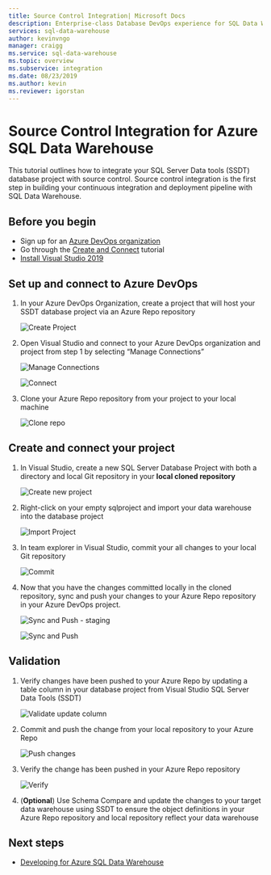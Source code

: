 ```yaml
---
title: Source Control Integration| Microsoft Docs
description: Enterprise-class Database DevOps experience for SQL Data Warehouse with native source control integration using Azure Repos (Git and GitHub).
services: sql-data-warehouse
author: kevinvngo 
manager: craigg
ms.service: sql-data-warehouse
ms.topic: overview
ms.subservice: integration
ms.date: 08/23/2019
ms.author: kevin
ms.reviewer: igorstan
---
```

# Source Control Integration for Azure SQL Data Warehouse

This tutorial outlines how to integrate your SQL Server Data tools (SSDT) database project with source control.  Source control integration is the first step in building your continuous integration and deployment pipeline with SQL Data Warehouse. 

## Before you begin

- Sign up for an [Azure DevOps organization](https://azure.microsoft.com/services/devops/)
- Go through the [Create and Connect](https://docs.microsoft.com/azure/sql-data-warehouse/create-data-warehouse-portal) tutorial
-  [Install Visual Studio 2019](https://visualstudio.microsoft.com/vs/older-downloads/) 

## Set up and connect to Azure DevOps

1. In your Azure DevOps Organization, create a project that will host your SSDT database project via an Azure Repo repository

   ![Create Project](media/sql-data-warehouse-source-control-integration/1-create-project-azure-devops.png "Create Project")

2. Open Visual Studio and connect to your Azure DevOps organization and project from step 1 by selecting “Manage Connections”

   ![Manage Connections](media/sql-data-warehouse-source-control-integration/2-manage-connections.png "Manage Connections")

   ![Connect](media/sql-data-warehouse-source-control-integration/3-connect.png "Connect")

3. Clone your Azure Repo repository from your project to your local machine

   ![Clone repo](media/sql-data-warehouse-source-control-integration/4-clone-repo.png "Clone repo")

## Create and connect your project

1. In Visual Studio, create a new SQL Server Database Project with both a directory and local Git repository in your **local cloned repository**

   ![Create new project](media/sql-data-warehouse-source-control-integration/5-create-new-project.png "Create new project")  

2. Right-click on your empty sqlproject  and import your data warehouse into the database project

   ![Import Project](media/sql-data-warehouse-source-control-integration/6-import-new-project.png "Import Project")  

3. In team explorer in Visual Studio, commit your all changes to your local Git repository 

   ![Commit](media/sql-data-warehouse-source-control-integration/6.5-commit-push-changes.png "Commit")  

4. Now that you have the changes committed locally in the cloned repository, sync and push your changes to your Azure Repo repository in your Azure DevOps project.

   ![Sync and Push - staging](media/sql-data-warehouse-source-control-integration/7-commit-push-changes.png "Sync and push - staging")

   ![Sync and Push](media/sql-data-warehouse-source-control-integration/7.5-commit-push-changes.png "Sync and push")  

## Validation

1. Verify changes have been pushed to your Azure Repo by updating a  table column in your database project from Visual Studio SQL Server Data Tools (SSDT)

   ![Validate update column](media/sql-data-warehouse-source-control-integration/8-validation-update-column.png "Validate update column")

2. Commit and push the change from your local repository to your Azure Repo

   ![Push changes](media/sql-data-warehouse-source-control-integration/9-push-column-change.png "Push changes")

3. Verify the change has been pushed in your Azure Repo repository

   ![Verify](media/sql-data-warehouse-source-control-integration/10-verify-column-change-pushed.png "Verify changes")

4. (**Optional**) Use Schema Compare and update the changes to your target data warehouse using SSDT to ensure the object definitions in your Azure Repo repository and local repository reflect your data warehouse

## Next steps

- [Developing for Azure SQL Data Warehouse](sql-data-warehouse-overview-develop.md)

<!--Image references-->

<!--Article references-->


<!--MSDN references-->

<!--Other Web references-->

